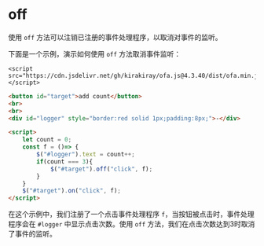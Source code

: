# off

使用 `off` 方法可以注销已注册的事件处理程序，以取消对事件的监听。

下面是一个示例，演示如何使用 `off` 方法取消事件监听：

<html-viewer>

```
<script src="https://cdn.jsdelivr.net/gh/kirakiray/ofa.js@4.3.40/dist/ofa.min.js"></script>
```

```html
<button id="target">add count</button>
<br>
<br>
<div id="logger" style="border:red solid 1px;padding:8px;">-</div>

<script>
    let count = 0;
    const f = ()=> {
        $("#logger").text = count++;
        if(count === 3){
            $("#target").off("click", f);
        }
    }
    $("#target").on("click", f);
</script>
```

</html-viewer>

在这个示例中，我们注册了一个点击事件处理程序 `f`，当按钮被点击时，事件处理程序会在 `#logger` 中显示点击次数。使用 `off` 方法，我们在点击次数达到3时取消了事件的监听。